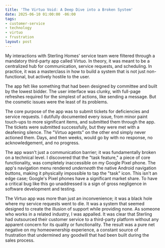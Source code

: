 ```yaml
---
title: 'The Virtuo Void: A Deep Dive into a Broken System'
date: 2025-06-10 01:00:00 -06:00
tags:
- customer-service
- technology
- virtuo
- frustration
layout: post
---
```


My interactions with Sterling Homes' service team were filtered through a mandatory third-party app called Virtuo. In theory, it was meant to be a centralized hub for communication, service requests, and scheduling. In practice, it was a masterclass in how to build a system that is not just non-functional, but actively hostile to the user.

The app felt like something that had been designed by committee and built by the lowest bidder. The user interface was clunky, with full-page refreshes required for the simplest of actions, like sending a message. But the cosmetic issues were the least of its problems.

The core purpose of the app was to submit tickets for deficiencies and service requests. I dutifully documented every issue, from minor paint touch-ups to more significant items, and submitted them through the app. The tickets were submitted successfully, but they were met with a deafening silence. The "Virtuo agents" on the other end simply never actioned them. Days, and then weeks, would go by with no response, no acknowledgement, and no progress.

The app wasn't just a communication barrier; it was fundamentally broken on a technical level. I discovered that the "task feature," a piece of core functionality, was completely inaccessible on my Google Pixel phone. The app's navigation menu rendered *underneath* the native Android navigation buttons, making it physically impossible to tap the "task" icon. This isn't an edge case; Google's Pixel phones have a significant market share. To have a critical bug like this go unaddressed is a sign of gross negligence in software development and testing.

The Virtuo app was more than just an inconvenience; it was a black hole where my service requests went to die. It was a system that seemed designed to create the illusion of support while providing none. As someone who works in a related industry, I was appalled. It was clear that Sterling had outsourced their customer service to a third-party platform without any apparent concern for its quality or functionality. The result was a pure net negative on my homeownership experience, a constant source of frustration that undermined any goodwill that had been built during the sales process.

